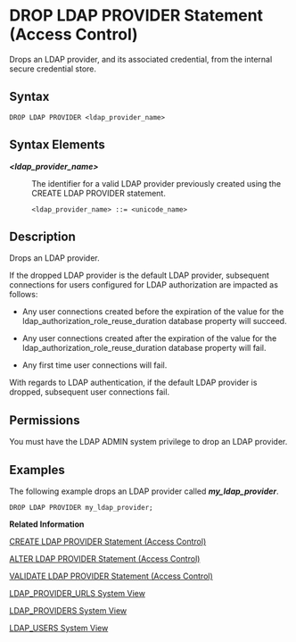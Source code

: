 <!-- loio340e913ae1d044d993dec2a7eff941c4 -->

# DROP LDAP PROVIDER Statement \(Access Control\)

Drops an LDAP provider, and its associated credential, from the internal secure credential store.



## Syntax

```
DROP LDAP PROVIDER <ldap_provider_name>
```



## Syntax Elements


<dl>
<dt><b>

*<ldap\_provider\_name\>*

</b></dt>
<dd>

The identifier for a valid LDAP provider previously created using the CREATE LDAP PROVIDER statement.

```
<ldap_provider_name> ::= <unicode_name>
```



</dd>
</dl>



## Description

Drops an LDAP provider.

If the dropped LDAP provider is the default LDAP provider, subsequent connections for users configured for LDAP authorization are impacted as follows:

-   Any user connections created before the expiration of the value for the ldap\_authorization\_role\_reuse\_duration database property will succeed.

-   Any user connections created after the expiration of the value for the ldap\_authorization\_role\_reuse\_duration database property will fail.

-   Any first time user connections will fail.


With regards to LDAP authentication, if the default LDAP provider is dropped, subsequent user connections fail.



<a name="loio340e913ae1d044d993dec2a7eff941c4__section_cgk_hnh_qbb"/>

## Permissions

You must have the LDAP ADMIN system privilege to drop an LDAP provider.



## Examples

The following example drops an LDAP provider called ***my\_ldap\_provider***.

```
DROP LDAP PROVIDER my_ldap_provider;
```

**Related Information**  


[CREATE LDAP PROVIDER Statement \(Access Control\)](create-ldap-provider-statement-access-control-3b72203.md "Creates an LDAP provider for use with LDAP authorization and authentication.")

[ALTER LDAP PROVIDER Statement \(Access Control\)](alter-ldap-provider-statement-access-control-ae9ba28.md "Updates an LDAP provider for use with LDAP authorization and authentication.")

[VALIDATE LDAP PROVIDER Statement \(Access Control\)](validate-ldap-provider-statement-access-control-4181217.md "Validates an LDAP provider configuration and LDAP authentication and authorization for users of that LDAP provider.")

[LDAP\_PROVIDER\_URLS System View](../../020-System-Views-Reference/021-System-Views/ldap-provider-urls-system-view-7cf2869.md "Lists all LDAP provider URLs.")

[LDAP\_PROVIDERS System View](../../020-System-Views-Reference/021-System-Views/ldap-providers-system-view-5b54fe2.md "Lists all LDAP providers.")

[LDAP\_USERS System View](../../020-System-Views-Reference/021-System-Views/ldap-users-system-view-704e5b6.md "Shows information about the users using LDAP authorization.")

